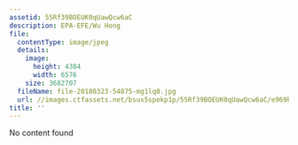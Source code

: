 ```yaml
---
assetid: 55Rf39BOEUK0qUawQcw6aC
description: EPA-EFE/Wu Hong
file:
  contentType: image/jpeg
  details:
    image:
      height: 4384
      width: 6576
    size: 3682707
  fileName: file-20180323-54875-mg1lq0.jpg
  url: //images.ctfassets.net/bsux5spekp1p/55Rf39BOEUK0qUawQcw6aC/e969b53af60e251d6ef33c0d769eecd1/file-20180323-54875-mg1lq0.jpg
title: ''
---
```

No content found